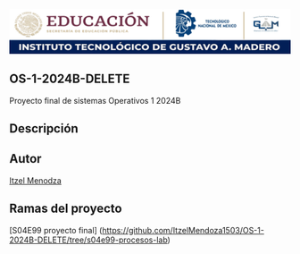 <center><img src="./md/imagen escuela.jpg" atl="itgam banner">   </center>

## OS-1-2024B-DELETE
Proyecto final de sistemas Operativos 1 2024B
## Descripción 

## Autor 

[Itzel Menodza ](https://github.com/ItzelMendoza1503) 

## Ramas del proyecto 

[S04E99 proyecto final] (https://github.com/ItzelMendoza1503/OS-1-2024B-DELETE/tree/s04e99-procesos-lab)


